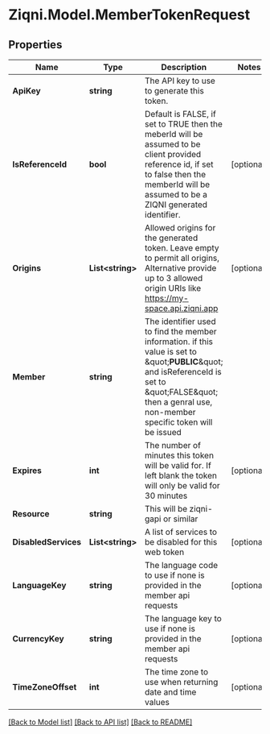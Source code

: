 
# Ziqni.Model.MemberTokenRequest

## Properties

Name | Type | Description | Notes
------------ | ------------- | ------------- | -------------
**ApiKey** | **string** | The API key to use to generate this token. | 
**IsReferenceId** | **bool** | Default is FALSE, if set to TRUE then the meberId will be assumed to be client provided reference id, if set to false then the memberId will be assumed to be a ZIQNI generated identifier. | [optional] 
**Origins** | **List&lt;string&gt;** | Allowed origins for the generated token. Leave empty to permit all origins, Alternative provide up to 3 allowed origin URIs like https://my-space.api.ziqni.app  | [optional] 
**Member** | **string** | The identifier used to find the member information. if this value is set to \&quot;__PUBLIC__\&quot; and isReferenceId is set to \&quot;FALSE\&quot; then a genral use, non-member specific token will be issued | 
**Expires** | **int** | The number of minutes this token will be valid for. If left blank the token will only be valid for 30 minutes | [optional] 
**Resource** | **string** | This will be ziqni-gapi or similar | 
**DisabledServices** | **List&lt;string&gt;** | A list of services to be disabled for this web token  | [optional] 
**LanguageKey** | **string** | The language code to use if none is provided in the member api requests  | [optional] 
**CurrencyKey** | **string** | The language key to use if none is provided in the member api requests | [optional] 
**TimeZoneOffset** | **int** | The time zone to use when returning date and time values | [optional] 

[[Back to Model list]](../README.md#documentation-for-models)
[[Back to API list]](../README.md#documentation-for-api-endpoints)
[[Back to README]](../README.md)

